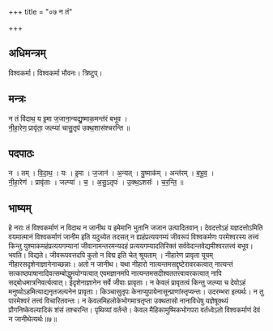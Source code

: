 +++
title = "०७ न तं"

+++
## अधिमन्त्रम्
विश्वकर्मा। विश्वकर्मा भौवनः। त्रिष्टुप्।

## मन्त्रः
न तं वि॑दाथ॒ य इ॒मा ज॒जाना॒न्यद्यु॒ष्माक॒मन्त॑रं बभूव ।  
नी॒हा॒रेण॒ प्रावृ॑ता॒ जल्प्या॑ चासु॒तृप॑ उक्थ॒शास॑श्चरन्ति ॥

## पदपाठः
न । तम् । वि॒दा॒थ॒ । यः । इ॒मा । ज॒जान॑ । अ॒न्यत् । यु॒ष्माक॑म् । अन्त॑रम् । ब॒भू॒व॒ ।  
नी॒हा॒रेण॑ । प्रावृ॑ताः । जल्प्या॑ । च॒ । अ॒सु॒ऽतृपः॑ । उ॒क्थ॒ऽशसः॑॑ । च॒र॒न्ति॒ ॥

## भाष्यम्
हे नराः तं विश्वकर्माणं न विदाथ न जानीथ य इमेमानि भुतानि जजान उत्पादितवान्। देवदत्तोऽहं यज्ञदत्तोऽमिति वयमात्मानं विश्वकर्माणं जानीम इति यदुच्येत तदसत् न ह्यहंप्रत्ययगम्यं जीवरूपं विश्वकर्मणः परमेश्वरस्य तत्त्वं किन्तु युश्माकमहंप्रत्ययगम्यानां जीवानामन्तरमन्यदहं प्रत्ययगम्यादतिरिक्तं सर्ववेदान्तवेद्यमीश्वरतत्त्वं बभूव। भवति। विद्यते। जीवरूपवत्तदपि कुतो न विद्म इति चेत् श्रूयताम् । नीहारेण प्रावृता यूयम् नीहारसदृशेनाज्ञानेनाच्छन्नाः। अतो न जानीथ। यथा नीहारो नात्यन्तमसद्दृष्टेरावरकत्वात् नात्यन्तं सत्काष्ठपाषानादिवत्सम्बोद्धुमयोग्यत्वात् एवमज्ञानमपि नात्यन्तमसदीश्वततत्त्वावरकत्वात् नापि सद्बोधमात्रनिवर्त्यत्वात्। ईदृशेनाज्ञानेन सर्वे जीवाः प्रावृताः। न केवलं प्रावृतत्वं किन्तु जल्प्या च देवोऽहं मनुष्योऽहमित्याद्यनृतजल्पनेन प्रावृताः। किञ्चासुतृपः केनाप्युपायेनासून्प्राणांस्तृप्यन्तः। उदरम्भरा इत्यर्थः। न तु पारमेश्वरं तत्त्वं विचारितवन्तः। न केवलमिहलोकेभोगमात्रतृप्ता उक्थतासो नानाविधेषु यज्ञेषूक्थ्यं प्रौगनिष्केवल्यादिकं शंसं तश्चरन्ति। पृथिव्यां वर्तन्ते। केवल मैहिकामुष्मिकभोगपरा वर्तध्वेऽतो विश्वकर्माणं देवं न जानीथेत्यर्थः॥७॥
